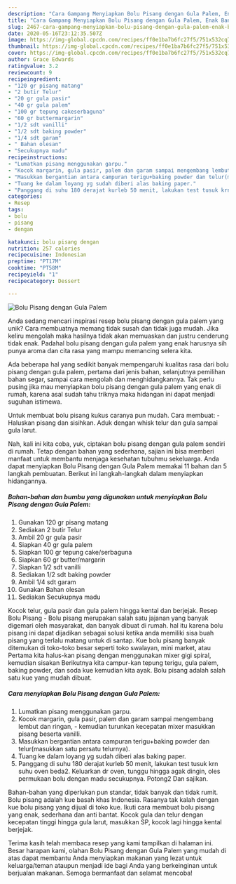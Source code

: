```yaml
---
description: "Cara Gampang Menyiapkan Bolu Pisang dengan Gula Palem, Enak Banget"
title: "Cara Gampang Menyiapkan Bolu Pisang dengan Gula Palem, Enak Banget"
slug: 2467-cara-gampang-menyiapkan-bolu-pisang-dengan-gula-palem-enak-banget
date: 2020-05-16T23:12:35.507Z
image: https://img-global.cpcdn.com/recipes/ff0e1ba7b6fc27f5/751x532cq70/bolu-pisang-dengan-gula-palem-foto-resep-utama.jpg
thumbnail: https://img-global.cpcdn.com/recipes/ff0e1ba7b6fc27f5/751x532cq70/bolu-pisang-dengan-gula-palem-foto-resep-utama.jpg
cover: https://img-global.cpcdn.com/recipes/ff0e1ba7b6fc27f5/751x532cq70/bolu-pisang-dengan-gula-palem-foto-resep-utama.jpg
author: Grace Edwards
ratingvalue: 3.2
reviewcount: 9
recipeingredient:
- "120 gr pisang matang"
- "2 butir Telur"
- "20 gr gula pasir"
- "40 gr gula palem"
- "100 gr tepung cakeserbaguna"
- "60 gr buttermargarin"
- "1/2 sdt vanilli"
- "1/2 sdt baking powder"
- "1/4 sdt garam"
- " Bahan olesan"
- "Secukupnya madu"
recipeinstructions:
- "Lumatkan pisang menggunakan garpu."
- "Kocok margarin, gula pasir, palem dan garam sampai mengembang lembut dan ringan, kemudian turunkan kecepatan mixer masukkan pisang beserta vanilli."
- "Masukkan bergantian antara campuran terigu+baking powder dan telur(masukkan satu persatu telurnya)."
- "Tuang ke dalam loyang yg sudah diberi alas baking paper."
- "Panggang di suhu 180 derajat kurleb 50 menit, lakukan test tusuk krn suhu oven beda2. Keluarkan dr oven, tunggu hingga agak dingin, oles permukaan bolu dengan madu secukupnya. Potong2 Dan sajikan."
categories:
- Resep
tags:
- bolu
- pisang
- dengan

katakunci: bolu pisang dengan 
nutrition: 257 calories
recipecuisine: Indonesian
preptime: "PT17M"
cooktime: "PT58M"
recipeyield: "1"
recipecategory: Dessert

---
```



![Bolu Pisang dengan Gula Palem](https://img-global.cpcdn.com/recipes/ff0e1ba7b6fc27f5/751x532cq70/bolu-pisang-dengan-gula-palem-foto-resep-utama.jpg)

Anda sedang mencari inspirasi resep bolu pisang dengan gula palem yang unik? Cara membuatnya memang tidak susah dan tidak juga mudah. Jika keliru mengolah maka hasilnya tidak akan memuaskan dan justru cenderung tidak enak. Padahal bolu pisang dengan gula palem yang enak harusnya sih punya aroma dan cita rasa yang mampu memancing selera kita.

Ada beberapa hal yang sedikit banyak mempengaruhi kualitas rasa dari bolu pisang dengan gula palem, pertama dari jenis bahan, selanjutnya pemilihan bahan segar, sampai cara mengolah dan menghidangkannya. Tak perlu pusing jika mau menyiapkan bolu pisang dengan gula palem yang enak di rumah, karena asal sudah tahu triknya maka hidangan ini dapat menjadi suguhan istimewa.

Untuk membuat bolu pisang kukus caranya pun mudah. Cara membuat: - Haluskan pisang dan sisihkan. Aduk dengan whisk telur dan gula sampai gula larut.


Nah, kali ini kita coba, yuk, ciptakan bolu pisang dengan gula palem sendiri di rumah. Tetap dengan bahan yang sederhana, sajian ini bisa memberi manfaat untuk membantu menjaga kesehatan tubuhmu sekeluarga. Anda dapat menyiapkan Bolu Pisang dengan Gula Palem memakai 11 bahan dan 5 langkah pembuatan. Berikut ini langkah-langkah dalam menyiapkan hidangannya.

<!--inarticleads1-->

##### Bahan-bahan dan bumbu yang digunakan untuk menyiapkan Bolu Pisang dengan Gula Palem:

1. Gunakan 120 gr pisang matang
1. Sediakan 2 butir Telur
1. Ambil 20 gr gula pasir
1. Siapkan 40 gr gula palem
1. Siapkan 100 gr tepung cake/serbaguna
1. Siapkan 60 gr butter/margarin
1. Siapkan 1/2 sdt vanilli
1. Sediakan 1/2 sdt baking powder
1. Ambil 1/4 sdt garam
1. Gunakan  Bahan olesan
1. Sediakan Secukupnya madu


Kocok telur, gula pasir dan gula palem hingga kental dan berjejak. Resep Bolu Pisang - Bolu pisang merupakan salah satu jajanan yang banyak digemari oleh masyarakat, dan banyak dibuat di rumah. hal itu karena bolu pisang ini dapat dijadikan sebagai solusi ketika anda memiliki sisa buah pisang yang terlalu matang untuk di santap. Kue bolu pisang banyak ditemukan di toko-toko besar seperti toko swalayan, mini market, atau Pertama kita halus-kan pisang dengan menggunakan mixer gigi spiral, kemudian sisakan Berikutnya kita campur-kan tepung terigu, gula palem, baking powder, dan soda kue kemudian kita ayak. Bolu pisang adalah salah satu kue yang mudah dibuat. 

<!--inarticleads2-->

##### Cara menyiapkan Bolu Pisang dengan Gula Palem:

1. Lumatkan pisang menggunakan garpu.
1. Kocok margarin, gula pasir, palem dan garam sampai mengembang lembut dan ringan, - kemudian turunkan kecepatan mixer masukkan pisang beserta vanilli.
1. Masukkan bergantian antara campuran terigu+baking powder dan telur(masukkan satu persatu telurnya).
1. Tuang ke dalam loyang yg sudah diberi alas baking paper.
1. Panggang di suhu 180 derajat kurleb 50 menit, lakukan test tusuk krn suhu oven beda2. Keluarkan dr oven, tunggu hingga agak dingin, oles permukaan bolu dengan madu secukupnya. Potong2 Dan sajikan.


Bahan-bahan yang diperlukan pun standar, tidak banyak dan tidak rumit. Bolu pisang adalah kue basah khas Indonesia. Rasanya tak kalah dengan kue bolu pisang yang dijual di toko kue. Ikuti cara membuat bolu pisang yang enak, sederhana dan anti bantat. Kocok gula dan telur dengan kecepatan tinggi hingga gula larut, masukkan SP, kocok lagi hingga kental berjejak. 

Terima kasih telah membaca resep yang kami tampilkan di halaman ini. Besar harapan kami, olahan Bolu Pisang dengan Gula Palem yang mudah di atas dapat membantu Anda menyiapkan makanan yang lezat untuk keluarga/teman ataupun menjadi ide bagi Anda yang berkeinginan untuk berjualan makanan. Semoga bermanfaat dan selamat mencoba!
